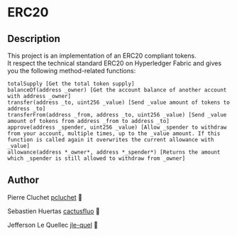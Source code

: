 # ERC20

## Description
This project is an implementation of an ERC20 compliant tokens.  
It respect the technical standard ERC20 on Hyperledger Fabric and gives you the following method-related functions:
```
totalSupply [Get the total token supply]
balanceOf(address _owner) [Get the account balance of another account with address _owner]
transfer(address _to, uint256 _value) [Send _value amount of tokens to address _to]
transferFrom(address _from, address _to, uint256 _value) [Send _value amount of tokens from address _from to address _to]
approve(address _spender, uint256 _value) [Allow _spender to withdraw from your account, multiple times, up to the _value amount. If this function is called again it overwrites the current allowance with _value]
allowance(address *_owner*, address *_spender*) [Returns the amount which _spender is still allowed to withdraw from _owner]
```

## Author
Pierre Cluchet [pcluchet](https://github.com/pcluchet) 🐝

Sebastien Huertas [cactusfluo](https://gitlab.com/cactusfluo) 🦍

Jefferson Le Quellec [jle-quel](https://github.com/jle-quel) 🐜
